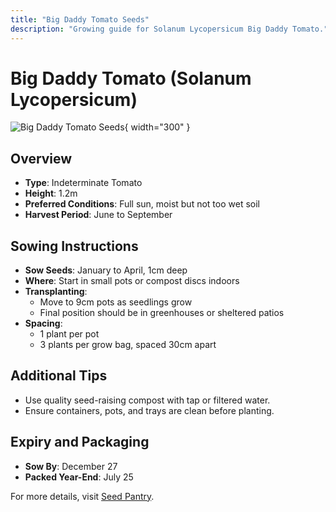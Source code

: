 ```yaml
---
title: "Big Daddy Tomato Seeds"
description: "Growing guide for Solanum Lycopersicum Big Daddy Tomato."
---
```


# Big Daddy Tomato (Solanum Lycopersicum)

![Big Daddy Tomato Seeds](https://www.seedparade.co.uk/819-large_default/tomato-big-daddy-f1-5-seeds.jpg){ width="300" }

## Overview
- **Type**: Indeterminate Tomato
- **Height**: 1.2m
- **Preferred Conditions**: Full sun, moist but not too wet soil
- **Harvest Period**: June to September

## Sowing Instructions
- **Sow Seeds**: January to April, 1cm deep
- **Where**: Start in small pots or compost discs indoors
- **Transplanting**:
  - Move to 9cm pots as seedlings grow
  - Final position should be in greenhouses or sheltered patios
- **Spacing**:
  - 1 plant per pot
  - 3 plants per grow bag, spaced 30cm apart

## Additional Tips
- Use quality seed-raising compost with tap or filtered water.
- Ensure containers, pots, and trays are clean before planting.

## Expiry and Packaging
- **Sow By**: December 27
- **Packed Year-End**: July 25

For more details, visit [Seed Pantry](https://www.seedpantry.co.uk).
